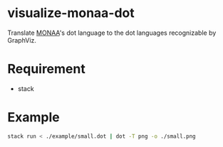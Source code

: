 visualize-monaa-dot
===================

Translate [MONAA](https://github.com/MasWag/monaa)'s dot language to the dot languages recognizable by GraphViz.

Requirement
===========

- stack

Example
=======

```bash
stack run < ./example/small.dot | dot -T png -o ./small.png
```

